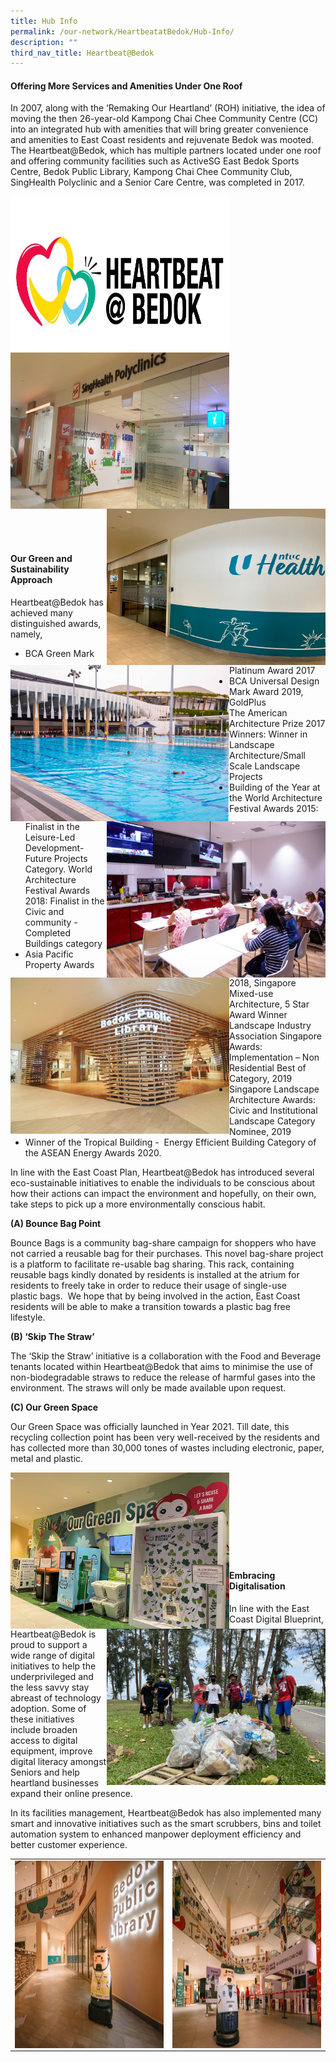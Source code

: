 ```yaml
---
title: Hub Info
permalink: /our-network/HeartbeatatBedok/Hub-Info/
description: ""
third_nav_title: Heartbeat@Bedok
---
```

#### Offering More Services and Amenities Under One Roof

In 2007, along with the ‘Remaking Our Heartland’ (ROH) initiative, the idea of moving the then 26-year-old Kampong Chai Chee Community Centre (CC) into an integrated hub with amenities that will bring greater convenience and amenities to East Coast residents and rejuvenate Bedok was mooted. The Heartbeat@Bedok, which has multiple partners located under one roof and offering community facilities such as ActiveSG East Bedok Sports Centre, Bedok Public Library, Kampong Chai Chee Community Club, SingHealth Polyclinic and a Senior Care Centre, was completed in 2017.

<img style="height:250px;width:350px" align="left" src="/images/Our%20Network/Heartbeat%20Bedok/HeartbeatBedok_19.jpg">
<br><br><br><br><br><br><br><br><br>
<img style="height:250px;width:350px" align="left" src="/images/Our%20Network/Heartbeat%20Bedok/HeartbeatBedok_6.jpg"><img style="height:250px;width:350px" align="right" src="/images/Our%20Network/Heartbeat%20Bedok/HeartbeatBedok_7.jpg">
<br><br><br><br><br><br><br><br><br>
<img style="height:250px;width:350px" align="left" src="/images/Our%20Network/Heartbeat%20Bedok/HeartbeatBedok_8.jpg">  <img style="height:250px;width:350px" align="right" src="/images/Our%20Network/Heartbeat%20Bedok/HeartbeatBedok_9.jpg"> 
<br><br><br><br><br><br><br>
<img style="height:250px;width:350px" align="left" src="/images/Our%20Network/Heartbeat%20Bedok/HeartbeatBedok_10.jpg">
<br><br><br><br><br><br><br>
 
#### Our Green and Sustainability Approach

Heartbeat@Bedok has achieved many distinguished awards, namely, 
&nbsp;
* BCA Green Mark Platinum Award 2017
* BCA Universal Design Mark Award 2019, GoldPlus
* The American Architecture Prize 2017 Winners: Winner in Landscape Architecture/Small Scale Landscape Projects
* Building of the Year at the World Architecture Festival Awards 2015: Finalist in the Leisure-Led Development- Future Projects Category.
World Architecture Festival Awards 2018: Finalist in the Civic and community - Completed Buildings category
* Asia Pacific Property Awards 2018, Singapore Mixed-use Architecture, 5 Star Award Winner
Landscape Industry Association Singapore Awards: Implementation – Non Residential Best of Category, 2019
* Singapore Landscape Architecture Awards: Civic and Institutional Landscape Category Nominee, 2019
* Winner of the Tropical Building - &nbsp;Energy Efficient Building Category of the ASEAN Energy Awards 2020.
   

In line with the East Coast Plan, Heartbeat@Bedok has introduced several eco-sustainable initiatives to enable the individuals to be conscious about how their actions can impact the environment and hopefully, on their own, take steps to pick up a more environmentally conscious habit. 

**(A) Bounce Bag Point**

Bounce Bags is a community bag-share campaign for shoppers who have not carried a reusable bag for their purchases. This novel bag-share project is a platform to facilitate re-usable bag sharing. This rack, containing reusable bags kindly donated by residents is installed at the atrium for residents to freely take in order to reduce their usage of single-use plastic bags.  We hope that by being involved in the action, East Coast residents will be able to make a transition towards a plastic bag free lifestyle.  

**(B) ‘Skip The Straw’**

The ‘Skip the Straw’ initiative is a collaboration with the Food and Beverage tenants located within Heartbeat@Bedok that aims to minimise the use of non-biodegradable straws to reduce the release of harmful gases into the environment. The straws will only be made available upon request.

**(C) Our Green Space**

Our Green Space was officially launched in Year 2021. Till date, this recycling collection point has been very well-received by the residents and has collected more than 30,000 tones of wastes including electronic, paper, metal and plastic.

<img style="height:250px;width:350px" align="left" src="/images/Our%20Network/Heartbeat%20Bedok/HeartbeatBedok_11.jpg">
<img style="height:250px;width:350px" align="right" src="/images/Our%20Network/Heartbeat%20Bedok/HeartbeatBedok_20.jpg">
<br><br><br><br><br><br><br><br>


####    Embracing Digitalisation

In line with the East Coast Digital Blueprint, Heartbeat@Bedok is proud to support a wide range of digital initiatives to help the underprivileged and the less savvy stay abreast of technology adoption. Some of these initiatives include broaden access to digital equipment, improve digital literacy amongst Seniors and help heartland businesses expand their online presence. 

   In its facilities management, Heartbeat@Bedok has also implemented many smart and innovative initiatives such as the smart scrubbers, bins and toilet automation system to enhanced manpower deployment efficiency and better customer experience.



|  |  | 
| -------- | -------- | 
| <img style="height:300px;width:400px" align="left" src="/images/Our%20Network/Heartbeat%20Bedok/HeartbeatBedok_14.jpg">| <img style="height:300px;width:400px" align="left" src="/images/Our%20Network/Heartbeat%20Bedok/HeartbeatBedok_15.jpg">     |